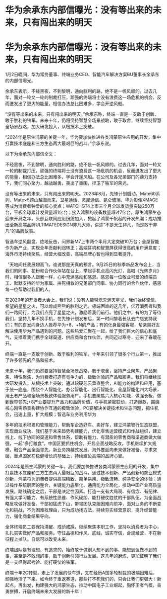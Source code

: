 # 华为余承东内部信曝光：没有等出来的未来，只有闯出来的明天

# 华为余承东内部信曝光：没有等出来的未来，只有闯出来的明天

1月2日晚间，华为常务董事、终端业务CEO、智能汽车解决方案BU董事长余承东的内部信曝光。

余承东表示，不经黑夜，不到黎明，通向胜利的路，绝不是一帆风顺的。过去几年，面对一轮又一轮的制裁打压，顽强的终端将士没有浪费这一场危机的机会，反而迸发出了更大的能量，相信办法总比困难多，学会开逆风船。

“没有等出来的未来，只有闯出来的明天。”余承东称，终端一直是一支敢于创新、敢于胜利的铁军。未来十年，仍将坚持智慧全场景战略，敢于取舍，继续坚持智慧全场景战略，加大研发投入，从根技术上突破。

“2024年是原生鸿蒙的关键一年，华为要加快推进各类鸿蒙原生应用的开发，集中打赢技术底座和三方生态两大最艰巨的战斗。”余承东说。

以下为余承东内部信全文：

不经黑夜，不到黎明，通向胜利的路，绝不是一帆风顺的。过去几年，面对一轮又一轮的制裁打压，顽强的终端将士没有浪费这一场危机的机会，反而迸发出了更大的能量，相信办法总比困难多，学会开逆风船。在公司及各兄弟部门的鼎力支持下，我们同心聚力，越战越勇，突出了重围，捍卫了铁军的荣光。

没有等出来的未来，只有闯出来的明天。2023年8月，先锋计划启动，Mate60系列、Mate×5跨山越海而来，卫星通话、灵犀通信、昆仑玻璃、华为影像XMAGE等成为消费者钟爱的核心卖点；WATCHGT4上市三个月全球发货量突破250万台，平板全球累计发货量超1亿台；接入鸿蒙的设备数量超过7亿台，原生鸿蒙生态迎来开局之年，头部互联网应用纷纷加入，掀起了鸿蒙千帆起的开发热潮；成功推出全新高端品牌ULTIMATEDESIGN非凡大师，讲述“不是天生非凡，而是敢于非凡”的品牌故事。

智选车逆风翻盘、绝地反击，问界新M7上市两个半月大定突破10万台；全屋智能作为新产业，实现全年贡献利润转正；高端耳机和智慧屏获得很高的用户满意度；海外市场持续聚焦，经营大幅改善，高端品牌心智也得到显著提升。

〝天地间任我展翅高飞，谁说那是天真的预言。9月25日的秋季新品发布会上，当我们的同事、花粉和合作伙伴站在台上，举起手机点亮闪光灯，高唱《光辉岁月》时，相信很多人跟我一样，心中充满感动和感恩。感恩每一位敬业可爱的终端员工、默默支持的华为家属、拼死相救的兄弟部门同事、协力同行的合作伙伴，感恩每一位帮助过我们的人。

在2020年的开发者大会上，我们说：没有人能够熄灭满天星光，我们始终坚信，希望的星星之火，可以燎成熊熊的胜利之光。极端困难的这几年，亿万消费者和我们一路同行，为我们点亮了星星之火，激励着我们前行。他们之中，有的为了等待我们，坚持几年不换手机，在先锋计划发布后，第一时间排着长队去门店支持我们；有的自发向身边人推荐华为+8、+N的产品；有的化身最强客服，帮亲朋好友解决使用华为产品遇到的问题。这些热爱汇聚在一起，给了我们巨大的信心和底气，支撑着我们携手全球渠道、供应商和合作伙伴，共同迈过寒冬，迎来了春暖花开。

终端一直是一支敢于创新、敢于胜利的铁军。十年来引领了很多个行业第一，推出了许多领先的产品和技术。

未来十年，我们仍然要坚持智慧全场景战略，敢于取舍，坚持产业聚焦、产品聚焦、特性聚焦，为消费者打造有竞争力的、极致体验的产品和服务。我们将继续加大研发投入，从根技术上突破，通过软硬芯云垂直整合，AI能力的构建和应用，基于统一底座，围绕个人智能化、办公智能化、出行智能化、全屋智能化四大场景，用王者产品和全场景极致体验服务用户。手机要聚焦六大核心功能，做强长板，做到世界领先;+8产业要提升产品力和品牌价值，与手机紧密联动，打造爆款，围绕核心刚需场景构建协作互通的极致体验，PC要解决关键技术和生态问题，抓住机会，迅速上量，扩大规模；智选车业务利用华为

多年的技术积累和管理能力，帮助车企造好车、卖好车，建立鸿蒙智行生态联盟，实现商业成功、我们基于未来趋势构建能力，优化零售运营模式和作战组织，建立线上、线下协同的渠道和零售体系，帮助有能力、有潜质的零售商和渠道商做大做强，一起“多打粮食”。中国区要抓住机会，开启全面战略反攻，手机继续扩大规模，融合产品全面领先，新业务跨越式发展。海外要面向未来做好准备，寻求突破，重点国家在稳健增长的基础上，持续建设高端的品牌心智。

2024年是原生鸿蒙的关键一年，我们要加快推进各类鸿蒙原生应用的开发，集中打赢技术底座和三方生态两大最艰巨的战斗，通过技术创新、产品创新和商业模式创新，鸿蒙将为消费者提供高端精致、简单易用、极致流畅、纯净安全的体验；通过操作系统层面的整合，关键能力底层化、通用能力全局化，推动中国产业高质量发展。路线确定之后，干部是决定性因素。打造一支有大局观、有信念、有纪律、有强大学习能力、有系统性思维、作风硬朗、能打硬仗胜仗的干部队伍，为全面战略反攻做好准备。干部如猛虎下山，带领团队克服困难向前冲，面对业务的不断变化和挑战，不为困难找理由，只为成功找方法，持续夯实经营意识，提升经营能力，强化商业结果导向。

全体终端员工要保持清醒、戒骄戒躁，继续聚焦本职工作，坚持以消费者为中心，扎扎实实做好产品和服务。守住品德和作风、底线，诚实守信，合规经营，不在新征程上掉队。自信可以改变未来。

终端团队是有理想、有追求的，始终敢于做别人想不到的事、能想到但做不到的事，甚至是不敢想的事，敢于创新引领行业发展。这几年的磨炼，更加证明了我们是一支经得起考验、能打硬仗的铁军。

终端十年2C转型，走上了发展的快车道，又在经历A国多轮制裁的极端困难后，顽强地活了下来。如今终于重返赛道，那些打不死我们的，只会让我们更强大！新起点，再出发，构建强大的鸿蒙生态，拉动中国电子工业崛起，胸怀王者气概，奋勇拼搏，开启终端未来大发展的新十年！

